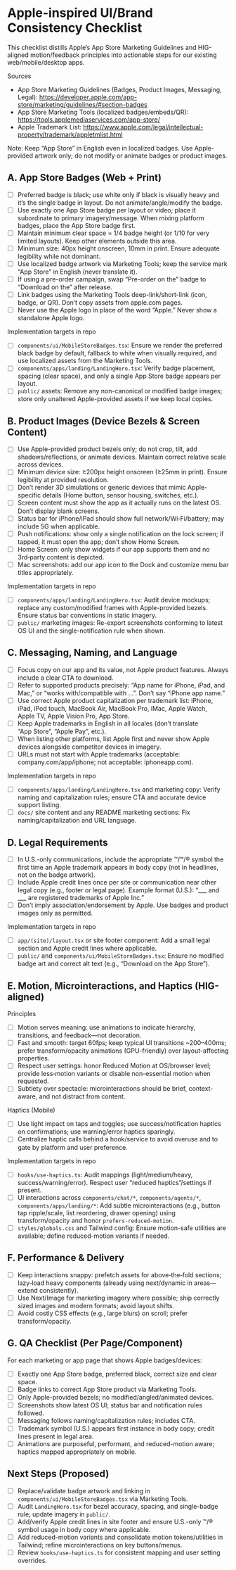 # Apple-inspired UI/Brand Consistency Checklist

This checklist distills Apple’s App Store Marketing Guidelines and HIG-aligned motion/feedback principles into actionable steps for our existing web/mobile/desktop apps.

Sources
- App Store Marketing Guidelines (Badges, Product Images, Messaging, Legal): https://developer.apple.com/app-store/marketing/guidelines/#section-badges
- App Store Marketing Tools (localized badges/embeds/QR): https://tools.applemediaservices.com/app-store/
- Apple Trademark List: https://www.apple.com/legal/intellectual-property/trademark/appletmlist.html

Note: Keep “App Store” in English even in localized badges. Use Apple-provided artwork only; do not modify or animate badges or product images.

## A. App Store Badges (Web + Print)

- [ ] Preferred badge is black; use white only if black is visually heavy and it’s the single badge in layout. Do not animate/angle/modify the badge.
- [ ] Use exactly one App Store badge per layout or video; place it subordinate to primary imagery/message. When mixing platform badges, place the App Store badge first.
- [ ] Maintain minimum clear space = 1/4 badge height (or 1/10 for very limited layouts). Keep other elements outside this area.
- [ ] Minimum size: 40px height onscreen, 10mm in print. Ensure adequate legibility while not dominant.
- [ ] Use localized badge artwork via Marketing Tools; keep the service mark “App Store” in English (never translate it).
- [ ] If using a pre-order campaign, swap “Pre-order on the” badge to “Download on the” after release.
- [ ] Link badges using the Marketing Tools deep-link/short-link (icon, badge, or QR). Don’t copy assets from apple.com pages.
- [ ] Never use the Apple logo in place of the word “Apple.” Never show a standalone Apple logo.

Implementation targets in repo
- [ ] `components/ui/MobileStoreBadges.tsx`: Ensure we render the preferred black badge by default, fallback to white when visually required, and use localized assets from the Marketing Tools.
- [ ] `components/apps/landing/LandingHero.tsx`: Verify badge placement, spacing (clear space), and only a single App Store badge appears per layout.
- [ ] `public/` assets: Remove any non-canonical or modified badge images; store only unaltered Apple-provided assets if we keep local copies.

## B. Product Images (Device Bezels & Screen Content)

- [ ] Use Apple-provided product bezels only; do not crop, tilt, add shadows/reflections, or animate devices. Maintain correct relative scale across devices.
- [ ] Minimum device size: ≥200px height onscreen (≥25mm in print). Ensure legibility at provided resolution.
- [ ] Don’t render 3D simulations or generic devices that mimic Apple-specific details (Home button, sensor housing, switches, etc.).
- [ ] Screen content must show the app as it actually runs on the latest OS. Don’t display blank screens.
- [ ] Status bar for iPhone/iPad should show full network/Wi‑Fi/battery; may include 5G when applicable.
- [ ] Push notifications: show only a single notification on the lock screen; if tapped, it must open the app; don’t show Home Screen.
- [ ] Home Screen: only show widgets if our app supports them and no 3rd‑party content is depicted.
- [ ] Mac screenshots: add our app icon to the Dock and customize menu bar titles appropriately.

Implementation targets in repo
- [ ] `components/apps/landing/LandingHero.tsx`: Audit device mockups; replace any custom/modified frames with Apple-provided bezels. Ensure status bar conventions in static imagery.
- [ ] `public/` marketing images: Re-export screenshots conforming to latest OS UI and the single-notification rule when shown.

## C. Messaging, Naming, and Language

- [ ] Focus copy on our app and its value, not Apple product features. Always include a clear CTA to download.
- [ ] Refer to supported products precisely: “App name for iPhone, iPad, and Mac,” or “works with/compatible with …”. Don’t say “iPhone app name.”
- [ ] Use correct Apple product capitalization per trademark list: iPhone, iPad, iPod touch, MacBook Air, MacBook Pro, iMac, Apple Watch, Apple TV, Apple Vision Pro, App Store.
- [ ] Keep Apple trademarks in English in all locales (don’t translate “App Store”, “Apple Pay”, etc.).
- [ ] When listing other platforms, list Apple first and never show Apple devices alongside competitor devices in imagery.
- [ ] URLs must not start with Apple trademarks (acceptable: company.com/app/iphone; not acceptable: iphoneapp.com).

Implementation targets in repo
- [ ] `components/apps/landing/LandingHero.tsx` and marketing copy: Verify naming and capitalization rules; ensure CTA and accurate device support listing.
- [ ] `docs/` site content and any README marketing sections: Fix naming/capitalization and URL language.

## D. Legal Requirements

- [ ] In U.S.-only communications, include the appropriate ™/℠/® symbol the first time an Apple trademark appears in body copy (not in headlines, not on the badge artwork).
- [ ] Include Apple credit lines once per site or communication near other legal copy (e.g., footer or legal page). Example format (U.S.): “___ and ___ are registered trademarks of Apple Inc.”
- [ ] Don’t imply association/endorsement by Apple. Use badges and product images only as permitted.

Implementation targets in repo
- [ ] `app/(site)/layout.tsx` or site footer component: Add a small legal section and Apple credit lines where applicable.
- [ ] `public/` and `components/ui/MobileStoreBadges.tsx`: Ensure no modified badge art and correct alt text (e.g., “Download on the App Store”).

## E. Motion, Microinteractions, and Haptics (HIG-aligned)

Principles
- [ ] Motion serves meaning: use animations to indicate hierarchy, transitions, and feedback—not decoration.
- [ ] Fast and smooth: target 60fps; keep typical UI transitions ~200–400ms; prefer transform/opacity animations (GPU-friendly) over layout-affecting properties.
- [ ] Respect user settings: honor Reduced Motion at OS/browser level; provide less‑motion variants or disable non-essential motion when requested.
- [ ] Subtlety over spectacle: microinteractions should be brief, context-aware, and not distract from content.

Haptics (Mobile)
- [ ] Use light impact on taps and toggles; use success/notification haptics on confirmations; use warning/error haptics sparingly.
- [ ] Centralize haptic calls behind a hook/service to avoid overuse and to gate by platform and user preference.

Implementation targets in repo
- [ ] `hooks/use-haptics.ts`: Audit mappings (light/medium/heavy, success/warning/error). Respect user “reduced haptics”/settings if present.
- [ ] UI interactions across `components/chat/*`, `components/agents/*`, `components/apps/landing/*`: Add subtle microinteractions (e.g., button tap ripple/scale, list reordering, drawer opening) using transform/opacity and honor `prefers-reduced-motion`.
- [ ] `styles/globals.css` and Tailwind config: Ensure motion-safe utilities are available; define reduced-motion variants if needed.

## F. Performance & Delivery

- [ ] Keep interactions snappy: prefetch assets for above‑the‑fold sections; lazy‑load heavy components (already using next/dynamic in areas—extend consistently).
- [ ] Use Next/Image for marketing imagery where possible; ship correctly sized images and modern formats; avoid layout shifts.
- [ ] Avoid costly CSS effects (e.g., large blurs) on scroll; prefer transform/opacity.

## G. QA Checklist (Per Page/Component)

For each marketing or app page that shows Apple badges/devices:
- [ ] Exactly one App Store badge, preferred black, correct size and clear space.
- [ ] Badge links to correct App Store product via Marketing Tools.
- [ ] Only Apple-provided bezels; no modified/angled/animated devices.
- [ ] Screenshots show latest OS UI; status bar and notification rules followed.
- [ ] Messaging follows naming/capitalization rules; includes CTA.
- [ ] Trademark symbol (U.S.) appears first instance in body copy; credit lines present in legal area.
- [ ] Animations are purposeful, performant, and reduced-motion aware; haptics mapped appropriately on mobile.

## Next Steps (Proposed)

- [ ] Replace/validate badge artwork and linking in `components/ui/MobileStoreBadges.tsx` via Marketing Tools.
- [ ] Audit `LandingHero.tsx` for bezel accuracy, spacing, and single-badge rule; update imagery in `public/`.
- [ ] Add/verify Apple credit lines in site footer and ensure U.S.-only ™/® symbol usage in body copy where applicable.
- [ ] Add reduced-motion variants and consolidate motion tokens/utilities in Tailwind; refine microinteractions on key buttons/menus.
- [ ] Review `hooks/use-haptics.ts` for consistent mapping and user setting overrides.

